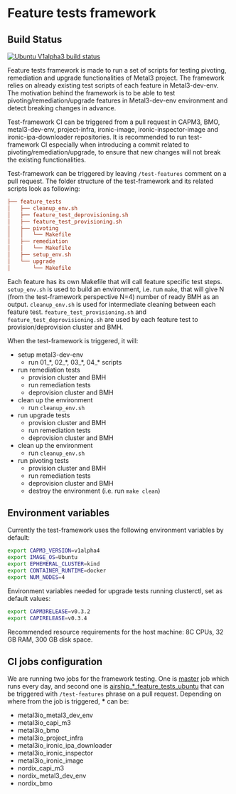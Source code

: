 # Feature tests framework

## Build Status

[![Ubuntu V1alpha3 build status](https://jenkins.nordix.org/view/Airship/job/airship_master_feature_tests_ubuntu/badge/icon?subject=Feature-tests)](https://jenkins.nordix.org/view/Airship/job/airship_master_feature_tests_ubuntu/)

Feature tests framework is made to run a set of scripts for testing pivoting,
remediation and upgrade functionalities of Metal3 project.
The framework relies on already existing test scripts of each
feature in Metal3-dev-env. The motivation behind the framework is to be able to
test pivoting/remediation/upgrade features in Metal3-dev-env environment and
detect breaking changes in advance.

Test-framework CI can be triggered from a pull request in CAPM3, BMO,
metal3-dev-env, project-infra, ironic-image, ironic-inspector-image and
ironic-ipa-downloader repositories.
It is recommended to run test-framework CI especially when
introducing a commit related to pivoting/remediation/upgrade, to ensure that new
changes will not break the existing functionalities.

Test-framework can be triggered by leaving `/test-features` comment on a pull
request. The folder structure of the test-framework and its related scripts
look as following:

```ini
├── feature_tests
│   ├── cleanup_env.sh
│   ├── feature_test_deprovisioning.sh
│   ├── feature_test_provisioning.sh
│   ├── pivoting
│   │   └── Makefile
│   ├── remediation
│   │   └── Makefile
│   ├── setup_env.sh
│   └── upgrade
│       └── Makefile
```

Each feature has its own Makefile that will call feature specific test steps.
`setup_env.sh` is used to build an environment, i.e. run `make`, that will give
N (from the test-framework perspective N=4) number of ready BMH as an output.
`cleanup_env.sh` is used for intermediate cleaning between each feature test.
`feature_test_provisioning.sh` and `feature_test_deprovisioning.sh` are used by
each feature test to provision/deprovision cluster and BMH.

When the test-framework is triggered, it will:

- setup metal3-dev-env
  - run 01_\*, 02_\*, 03_\*, 04_\* scripts
- run remediation tests
  - provision cluster and BMH
  - run remediation tests
  - deprovision cluster and BMH
- clean up the environment
  - run `cleanup_env.sh`
- run upgrade tests
  - provision cluster and BMH
  - run remediation tests
  - deprovision cluster and BMH
- clean up the environment
  - run `cleanup_env.sh`
- run pivoting tests
  - provision cluster and BMH
  - run remediation tests
  - deprovision cluster and BMH
  - destroy the environment (i.e. run `make clean`)

## Environment variables

Currently the test-framework uses the following environment variables
by default:

```bash
export CAPM3_VERSION=v1alpha4
export IMAGE_OS=Ubuntu
export EPHEMERAL_CLUSTER=kind
export CONTAINER_RUNTIME=docker
export NUM_NODES=4
```

Environment variables needed for upgrade tests running clusterctl,
set as default values:

```bash
export CAPM3RELEASE=v0.3.2
export CAPIRELEASE=v0.3.4
```

Recommended resource requirements for the host machine: 8C CPUs, 32 GB RAM, 300
GB disk space.

## CI jobs configuration

We are running two jobs for the framework testing. One is
[master](https://jenkins.nordix.org/view/Airship/job/airship_master_feature_tests_ubuntu/)
job which runs every day, and second one is
[airship_*_feature_tests_ubuntu](https://jenkins.nordix.org/view/Airship/job/airship_metal3io_metal3_dev_env_feature_tests_ubuntu/)
that can be triggered with `/test-features` phrase on a pull request. Depending
on where from the job
is triggered, **\*** can be:

- metal3io_metal3_dev_env
- metal3io_capi_m3
- metal3io_bmo
- metal3io_project_infra
- metal3io_ironic_ipa_downloader
- metal3io_ironic_inspector
- metal3io_ironic_image
- nordix_capi_m3
- nordix_metal3_dev_env
- nordix_bmo
